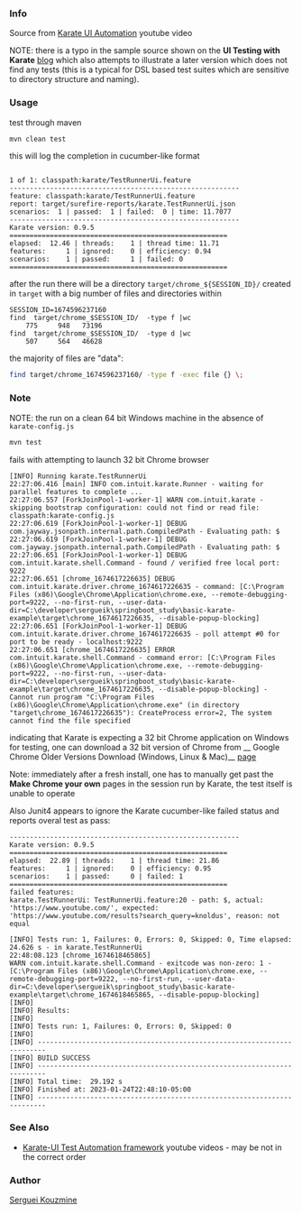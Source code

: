 ### Info

Source from [Karate UI Automation](https://www.youtube.com/watch?v=_mDU946eQDQ&list=PLMd2VtYMV0OSv62KjzJ4TFGLDTVtTtQVr)  youtube video

NOTE: there is a typo in the sample source shown on the  __UI Testing with Karate__ [blog](https://blog.knoldus.com/ui-testing-with-karate/)
which also attempts to illustrate a later version which does not find any tests (this is a typical for DSL based test suites which are sensitive to directory structure and naming).

### Usage

test through maven
```sh
mvn clean test
```

this will log the completion in cucumber-like format
```text

1 of 1: classpath:karate/TestRunnerUi.feature
---------------------------------------------------------
feature: classpath:karate/TestRunnerUi.feature
report: target/surefire-reports/karate.TestRunnerUi.json
scenarios:  1 | passed:  1 | failed:  0 | time: 11.7077
---------------------------------------------------------
Karate version: 0.9.5
======================================================
elapsed:  12.46 | threads:    1 | thread time: 11.71 
features:     1 | ignored:    0 | efficiency: 0.94
scenarios:    1 | passed:     1 | failed: 0
======================================================

```
after the run there will be a directory  `target/chrome_${SESSION_ID}/` created in `target` with a big number of files and directories within
```
SESSION_ID=1674596237160
find  target/chrome_$SESSION_ID/  -type f |wc
    775     948   73196
find  target/chrome_$SESSION_ID/  -type d |wc
    507     564   46628

```
the majority of files are "data":
```sh
find target/chrome_1674596237160/ -type f -exec file {} \;
```
### Note

NOTE: the run on a clean 64 bit Windows machine in the absence of `karate-config.js`
```sh
mvn test
```
fails with attempting to launch 32 bit Chrome browser

```text
[INFO] Running karate.TestRunnerUi
22:27:06.416 [main] INFO com.intuit.karate.Runner - waiting for parallel features to complete ...
22:27:06.557 [ForkJoinPool-1-worker-1] WARN com.intuit.karate - skipping bootstrap configuration: could not find or read file: classpath:karate-config.js
22:27:06.619 [ForkJoinPool-1-worker-1] DEBUG com.jayway.jsonpath.internal.path.CompiledPath - Evaluating path: $
22:27:06.619 [ForkJoinPool-1-worker-1] DEBUG com.jayway.jsonpath.internal.path.CompiledPath - Evaluating path: $
22:27:06.651 [ForkJoinPool-1-worker-1] DEBUG com.intuit.karate.shell.Command - found / verified free local port: 9222
22:27:06.651 [chrome_1674617226635] DEBUG com.intuit.karate.driver.chrome_1674617226635 - command: [C:\Program Files (x86)\Google\Chrome\Application\chrome.exe, --remote-debugging-port=9222, --no-first-run, --user-data-dir=C:\developer\sergueik\springboot_study\basic-karate-example\target\chrome_1674617226635, --disable-popup-blocking]
22:27:06.651 [ForkJoinPool-1-worker-1] DEBUG com.intuit.karate.driver.chrome_1674617226635 - poll attempt #0 for port to be ready - localhost:9222
22:27:06.651 [chrome_1674617226635] ERROR com.intuit.karate.shell.Command - command error: [C:\Program Files (x86)\Google\Chrome\Application\chrome.exe, --remote-debugging-port=9222, --no-first-run, --user-data-dir=C:\developer\sergueik\springboot_study\basic-karate-example\target\chrome_1674617226635, --disable-popup-blocking] - Cannot run program "C:\Program Files (x86)\Google\Chrome\Application\chrome.exe" (in directory "target\chrome_1674617226635"): CreateProcess error=2, The system cannot find the file specified
```


indicating that Karate is expecting a 32 bit Chrome application on Windows
for testing, one can download a 32 bit version of Chrome from __ Google Chrome Older Versions Download (Windows, Linux & Mac)__ [page](https://www.slimjet.com/chrome/google-chrome-old-version.php)

Note: immediately after a fresh install, one has to manually get past the __Make Chrome your own__ pages in the session run by Karate,  the test itself is unable to operate



Also Junit4 appears to ignore the Karate cucumber-like failed status and reports overal test as pass:

```text
---------------------------------------------------------
Karate version: 0.9.5
======================================================
elapsed:  22.89 | threads:    1 | thread time: 21.86
features:     1 | ignored:    0 | efficiency: 0.95
scenarios:    1 | passed:     0 | failed: 1
======================================================
failed features:
karate.TestRunnerUi: TestRunnerUi.feature:20 - path: $, actual: 'https://www.youtube.com/', expected: 'https://www.youtube.com/results?search_query=knoldus', reason: not equal

[INFO] Tests run: 1, Failures: 0, Errors: 0, Skipped: 0, Time elapsed: 24.626 s - in karate.TestRunnerUi
22:48:08.123 [chrome_1674618465865] 
WARN com.intuit.karate.shell.Command - exitcode was non-zero: 1 - [C:\Program Files (x86)\Google\Chrome\Application\chrome.exe, --remote-debugging-port=9222, --no-first-run, --user-data-dir=C:\developer\sergueik\springboot_study\basic-karate-example\target\chrome_1674618465865, --disable-popup-blocking]
[INFO]
[INFO] Results:
[INFO]
[INFO] Tests run: 1, Failures: 0, Errors: 0, Skipped: 0
[INFO]
[INFO] ------------------------------------------------------------------------
[INFO] BUILD SUCCESS
[INFO] ------------------------------------------------------------------------
[INFO] Total time:  29.192 s
[INFO] Finished at: 2023-01-24T22:48:10-05:00
[INFO] ------------------------------------------------------------------------
```


### See Also

   * [Karate-UI Test Automation framework](https://www.youtube.com/watch?v=NwWIbNG6oXs&list=PLhNpGuN8mVmGBwsRliG2teFEfQLmCKN5Q) youtube videos - may be not in the correct order

### Author
[Serguei Kouzmine](kouzmine_serguei@yahoo.com)
